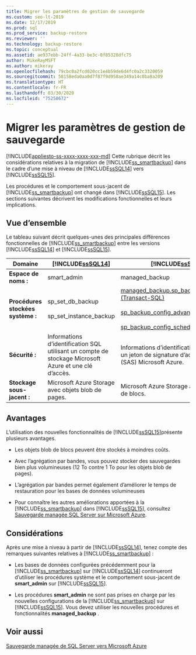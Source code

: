 ```yaml
---
title: Migrer les paramètres de gestion de sauvegarde
ms.custom: seo-lt-2019
ms.date: 12/17/2019
ms.prod: sql
ms.prod_service: backup-restore
ms.reviewer: ''
ms.technology: backup-restore
ms.topic: conceptual
ms.assetid: ae937ebb-24ff-4a33-be3c-8f85328dfc75
author: MikeRayMSFT
ms.author: mikeray
ms.openlocfilehash: 79cbc0a2fcd020cc1e4b59de6d4fc0a2c3320059
ms.sourcegitcommit: 58158eda0aa0d7f87f9d958ae349a14c0ba8a209
ms.translationtype: HT
ms.contentlocale: fr-FR
ms.lasthandoff: 03/30/2020
ms.locfileid: "75258672"
---
```

# <a name="migrate-managed-backup-settings"></a>Migrer les paramètres de gestion de sauvegarde
[!INCLUDE[appliesto-ss-xxxx-xxxx-xxx-md](../../includes/appliesto-ss-xxxx-xxxx-xxx-md.md)]
  Cette rubrique décrit les considérations relatives à la migration de [!INCLUDE[ss_smartbackup](../../includes/ss-smartbackup-md.md)] dans le cadre d’une mise à niveau de [!INCLUDE[ssSQL14](../../includes/sssql14-md.md)] vers [!INCLUDE[ssSQL15](../../includes/sssql15-md.md)].  
  
 Les procédures et le comportement sous-jacent de [!INCLUDE[ss_smartbackup](../../includes/ss-smartbackup-md.md)] ont changé dans [!INCLUDE[ssSQL15](../../includes/sssql15-md.md)]. Les sections suivantes décrivent les modifications fonctionnelles et leurs implications.  
  
## <a name="overview"></a>Vue d’ensemble  
 Le tableau suivant décrit quelques-unes des principales différences fonctionnelles de [!INCLUDE[ss_smartbackup](../../includes/ss-smartbackup-md.md)] entre les versions [!INCLUDE[ssSQL14](../../includes/sssql14-md.md)] et [!INCLUDE[ssSQL15](../../includes/sssql15-md.md)].  
  
|Domaine|[!INCLUDE[ssSQL14](../../includes/sssql14-md.md)]|[!INCLUDE[ssSQL15](../../includes/sssql15-md.md)]|  
|----------|---------------------------|---------------------------|  
|**Espace de noms :**|smart_admin|managed_backup|  
|**Procédures stockées système :**|sp_set_db_backup<br /><br /> sp_set_instance_backup|[managed_backup.sp_backup_config_basic (Transact-SQL)](../../relational-databases/system-stored-procedures/managed-backup-sp-backup-config-basic-transact-sql.md)<br /><br /> [sp_backup_config_advanced](../../relational-databases/system-stored-procedures/managed-backup-sp-backup-config-advanced-transact-sql.md)<br /><br /> [sp_backup_config_schedule](../../relational-databases/system-stored-procedures/managed-backup-sp-backup-config-schedule-transact-sql.md)|  
|**Sécurité :**|Informations d’identification SQL utilisant un compte de stockage Microsoft Azure et une clé d’accès.|Informations d’identification SQL utilisant un jeton de signature d’accès partagé (SAS) Microsoft Azure.|  
|**Stockage sous-jacent :**|Microsoft Azure Storage avec objets blob de pages.|Microsoft Azure Storage avec objets blob de blocs.|  
  
## <a name="benefits"></a>Avantages  
 L’utilisation des nouvelles fonctionnalités de [!INCLUDE[ssSQL15](../../includes/sssql15-md.md)]présente plusieurs avantages.  
  
-   Les objets blob de blocs peuvent être stockés à moindres coûts.  
  
-   Avec l’agrégation par bandes, vous pouvez stocker des sauvegardes bien plus volumineuses (12 To contre 1 To pour les objets blob de pages).  
  
-   L’agrégation par bandes permet également d’améliorer le temps de restauration pour les bases de données volumineuses  
  
-   Pour connaître les autres améliorations apportées à la [!INCLUDE[ss_smartbackup](../../includes/ss-smartbackup-md.md)] dans [!INCLUDE[ssSQL15](../../includes/sssql15-md.md)], consultez [Sauvegarde managée SQL Server sur Microsoft Azure](../../relational-databases/backup-restore/sql-server-managed-backup-to-microsoft-azure.md).  
  
## <a name="considerations"></a>Considérations  
 Après une mise à niveau à partir de [!INCLUDE[ssSQL14](../../includes/sssql14-md.md)], tenez compte des remarques suivantes relatives à [!INCLUDE[ss_smartbackup](../../includes/ss-smartbackup-md.md)] :  
  
-   Les bases de données configurées précédemment pour la [!INCLUDE[ss_smartbackup](../../includes/ss-smartbackup-md.md)] sur [!INCLUDE[ssSQL14](../../includes/sssql14-md.md)] continueront d’utiliser les procédures système et le comportement sous-jacent de **smart_admin** sur [!INCLUDE[ssSQL15](../../includes/sssql15-md.md)].  
  
-   Les procédures **smart_admin** ne sont pas prises en charge par les nouvelles configurations de la [!INCLUDE[ss_smartbackup](../../includes/ss-smartbackup-md.md)] sur [!INCLUDE[ssSQL15](../../includes/sssql15-md.md)]. Vous devez utiliser les nouvelles procédures et fonctionnalités **managed_backup** .  
  
## <a name="see-also"></a>Voir aussi  
 [Sauvegarde managée de SQL Server vers Microsoft Azure](../../relational-databases/backup-restore/sql-server-managed-backup-to-microsoft-azure.md)  
  
  
